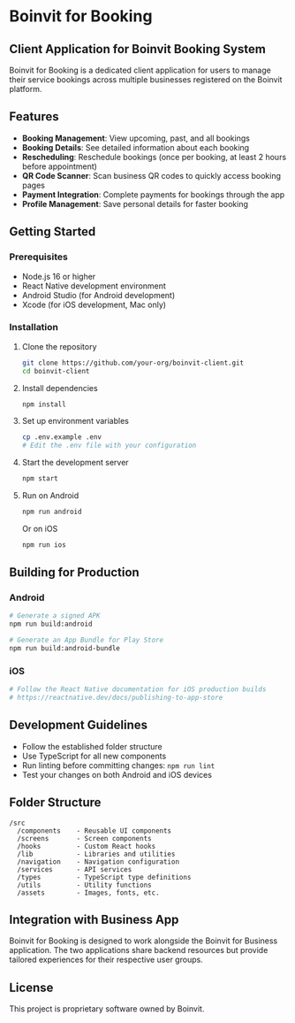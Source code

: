 # Boinvit for Booking

## Client Application for Boinvit Booking System

Boinvit for Booking is a dedicated client application for users to manage their service bookings across multiple businesses registered on the Boinvit platform.

## Features

- **Booking Management**: View upcoming, past, and all bookings
- **Booking Details**: See detailed information about each booking
- **Rescheduling**: Reschedule bookings (once per booking, at least 2 hours before appointment)
- **QR Code Scanner**: Scan business QR codes to quickly access booking pages
- **Payment Integration**: Complete payments for bookings through the app
- **Profile Management**: Save personal details for faster booking

## Getting Started

### Prerequisites

- Node.js 16 or higher
- React Native development environment
- Android Studio (for Android development)
- Xcode (for iOS development, Mac only)

### Installation

1. Clone the repository
   ```bash
   git clone https://github.com/your-org/boinvit-client.git
   cd boinvit-client
   ```

2. Install dependencies
   ```bash
   npm install
   ```

3. Set up environment variables
   ```bash
   cp .env.example .env
   # Edit the .env file with your configuration
   ```

4. Start the development server
   ```bash
   npm start
   ```

5. Run on Android
   ```bash
   npm run android
   ```

   Or on iOS
   ```bash
   npm run ios
   ```

## Building for Production

### Android

```bash
# Generate a signed APK
npm run build:android

# Generate an App Bundle for Play Store
npm run build:android-bundle
```

### iOS

```bash
# Follow the React Native documentation for iOS production builds
# https://reactnative.dev/docs/publishing-to-app-store
```

## Development Guidelines

- Follow the established folder structure
- Use TypeScript for all new components
- Run linting before committing changes: `npm run lint`
- Test your changes on both Android and iOS devices

## Folder Structure

```
/src
  /components    - Reusable UI components
  /screens       - Screen components
  /hooks         - Custom React hooks
  /lib           - Libraries and utilities
  /navigation    - Navigation configuration
  /services      - API services
  /types         - TypeScript type definitions
  /utils         - Utility functions
  /assets        - Images, fonts, etc.
```

## Integration with Business App

Boinvit for Booking is designed to work alongside the Boinvit for Business application. The two applications share backend resources but provide tailored experiences for their respective user groups.

## License

This project is proprietary software owned by Boinvit.
